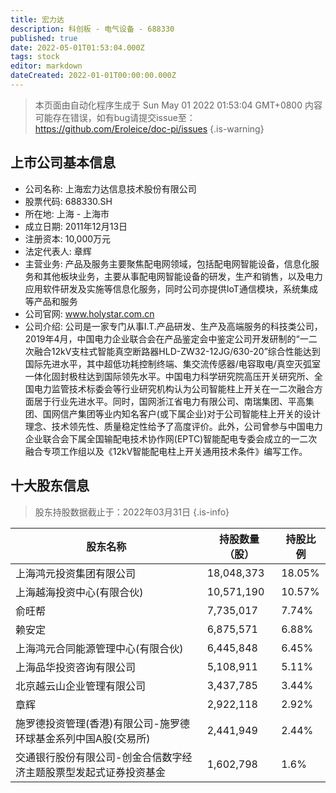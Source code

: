 ```yaml
---
title: 宏力达
description: 科创板 - 电气设备 - 688330
published: true
date: 2022-05-01T01:53:04.000Z
tags: stock
editor: markdown
dateCreated: 2022-01-01T00:00:00.000Z
---
```


> 本页面由自动化程序生成于 Sun May 01 2022 01:53:04 GMT+0800
> 内容可能存在错误，如有bug请提交issue至：https://github.com/Eroleice/doc-pi/issues
{.is-warning}

## 上市公司基本信息
- 公司名称: 上海宏力达信息技术股份有限公司
- 股票代码: 688330.SH
- 所在地: 上海 - 上海市
- 成立日期: 2011年12月13日
- 注册资本: 10,000万元
- 法定代表人: 章辉
- 主营业务: 产品及服务主要聚焦配电网领域，包括配电网智能设备，信息化服务和其他板块业务，主要从事配电网智能设备的研发，生产和销售，以及电力应用软件研发及实施等信息化服务，同时公司亦提供IoT通信模块，系统集成等产品和服务
- 公司官网: www.holystar.com.cn
- 公司介绍: 公司是一家专门从事I.T.产品研发、生产及高端服务的科技类公司，2019年4月，中国电力企业联合会在产品鉴定会中鉴定公司开发研制的“一二次融合12kV支柱式智能真空断路器HLD-ZW32-12JG/630-20”综合性能达到国际先进水平，其中超低功耗控制终端、集交流传感器/电容取电/真空灭弧室一体化固封极柱达到国际领先水平。中国电力科学研究院高压开关研究所、全国电力监管技术标委会等行业研究机构认为公司智能柱上开关在一二次融合方面居于行业先进水平。同时，国网浙江省电力有限公司、南瑞集团、平高集团、国网信产集团等业内知名客户(或下属企业)对于公司智能柱上开关的设计理念、技术领先性、质量稳定性给予了高度评价。此外，公司曾参与中国电力企业联合会下属全国输配电技术协作网(EPTC)智能配电专委会成立的一二次融合专项工作组以及《12kV智能配电柱上开关通用技术条件》编写工作。


## 十大股东信息
> 股东持股数据截止于：2022年03月31日
{.is-info}

| 股东名称 | 持股数量（股） | 持股比例 |
| --- | --- | --- |
| 上海鸿元投资集团有限公司 | 18,048,373 | 18.05% |
| 上海越海投资中心(有限合伙) | 10,571,190 | 10.57% |
| 俞旺帮 | 7,735,017 | 7.74% |
| 赖安定 | 6,875,571 | 6.88% |
| 上海鸿元合同能源管理中心(有限合伙) | 6,445,848 | 6.45% |
| 上海品华投资咨询有限公司 | 5,108,911 | 5.11% |
| 北京越云山企业管理有限公司 | 3,437,785 | 3.44% |
| 章辉 | 2,922,118 | 2.92% |
| 施罗德投资管理(香港)有限公司-施罗德环球基金系列中国A股(交易所) | 2,441,949 | 2.44% |
| 交通银行股份有限公司-创金合信数字经济主题股票型发起式证券投资基金 | 1,602,798 | 1.6% |




